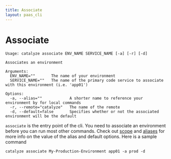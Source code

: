 ```yaml
---
title: Associate
layout: paas_cli
---
```


# Associate

```
Usage: catalyze associate ENV_NAME SERVICE_NAME [-a] [-r] [-d]

Associates an environment

Arguments:
  ENV_NAME=""       The name of your environment
  SERVICE_NAME=""   The name of the primary code service to associate with this environment (i.e. 'app01')

Options:
  -a, --alias=""            A shorter name to reference your environment by for local commands
  -r, --remote="catalyze"   The name of the remote
  -d, --default=false       Specifies whether or not the associated environment will be the default
```

`associate` is the entry point of the cli. You need to associate an environment before you can run most other commands. Check out [scope](#global-scope) and [aliases](#environment-aliases) for more info on the value of the alias and default options. Here is a sample command

```
catalyze associate My-Production-Environment app01 -a prod -d
```
